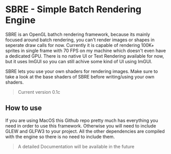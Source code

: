 # SBRE - Simple Batch Rendering Engine
 
SBRE is an OpenGL bathch rendering framework, because its mainly focused around batch rendering,
you can't render images or shapes in seperate draw calls for now. Currently it is capable of rendering
100K+ sprites in single frame with 70 FPS on my machine which doesn't even have a dedicated GPU. There 
is no native UI or Text Rendering available for now, but it uses ImGUI so you can still achive some
kind of UI using ImGUI.

SBRE lets you use your own shaders for rendering images. Make sure to take a look at the base shaders of
SBRE before writing/using your own shaders.

> Current version 0.1c

## How to use

If you are using MacOS this Github repo pretty much has everything you need in order to use this framework.
Otherwise you will need to include GLEW and GLFW3 to your project. All the other dependencies are compiled 
with the engine so there is no need to include them.

> A detailed Documentation will be available in the future
